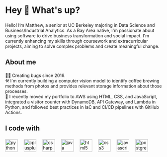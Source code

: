 <h1 align="left">Hey 👋 What's up?</h1>

###

<p align="left">Hello! I’m Matthew, a senior at UC Berkeley majoring in Data Science and Business/Industrial Analytics. As a Bay Area native, I'm passionate about using software to drive business transformation and social impact. I'm currently enhancing my skills through coursework and extracurricular projects, aiming to solve complex problems and create meaningful change.</p>

###

<h2 align="left">About me</h2>

###

<p align="left">👨‍💻 Creating bugs since 2016.<br>⚒️ I'm currently building a computer vision model to identify coffee brewing methods from photos and provides relevant storage information about those processes.<br>🚀 I recently moved my portfolio to AWS using HTML, CSS, and JavaScript, integrated a visitor counter with DynamoDB, API Gateway, and Lambda in Python, and followed best practices in IaC and CI/CD pipelines with GitHub Actions.</p>

###

<h2 align="left">I code with</h2>

###

<div align="left">
  <img src="https://cdn.jsdelivr.net/gh/devicons/devicon/icons/python/python-original.svg" height="40" alt="python logo"  />
  <img width="12" />
  <img src="https://cdn.jsdelivr.net/gh/devicons/devicon/icons/cplusplus/cplusplus-original.svg" height="40" alt="cplusplus logo"  />
  <img width="12" />
  <img src="https://cdn.jsdelivr.net/gh/devicons/devicon/icons/csharp/csharp-original.svg" height="40" alt="csharp logo"  />
  <img width="12" />
  <img src="https://cdn.jsdelivr.net/gh/devicons/devicon/icons/java/java-original.svg" height="40" alt="java logo"  />
  <img width="12" />
  <img src="https://cdn.jsdelivr.net/gh/devicons/devicon/icons/html5/html5-original.svg" height="40" alt="html5 logo"  />
  <img width="12" />
  <img src="https://cdn.jsdelivr.net/gh/devicons/devicon/icons/css3/css3-original.svg" height="40" alt="css3 logo"  />
  <img width="12" />
  <img src="https://cdn.jsdelivr.net/gh/devicons/devicon/icons/javascript/javascript-original.svg" height="40" alt="javascript logo"  />
  <img width="12" />
  <img src="https://cdn.jsdelivr.net/gh/devicons/devicon/icons/postgresql/postgresql-original.svg" height="40" alt="postgresql logo"  />
</div>

###
